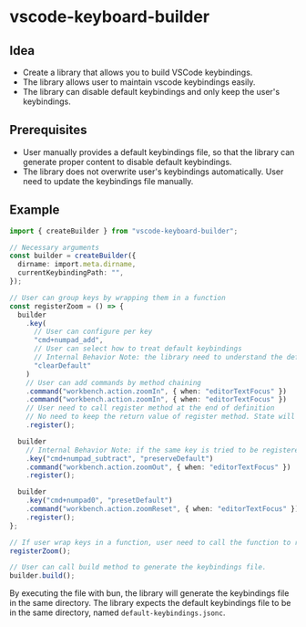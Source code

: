 # vscode-keyboard-builder

## Idea

- Create a library that allows you to build VSCode keybindings.
- The library allows user to maintain vscode keybindings easily.
- The library can disable default keybindings and only keep the user's keybindings.

## Prerequisites

- User manually provides a default keybindings file, so that the library can generate proper content to disable default keybindings.
- The library does not overwrite user's keybindings automatically. User need to update the keybindings file manually.

## Example

```ts
import { createBuilder } from "vscode-keyboard-builder";

// Necessary arguments
const builder = createBuilder({
  dirname: import.meta.dirname,
  currentKeybindingPath: "",
});

// User can group keys by wrapping them in a function
const registerZoom = () => {
  builder
    .key(
      // User can configure per key
      "cmd+numpad_add",
      // User can select how to treat default keybindings
      // Internal Behavior Note: the library need to understand the default keybindings file which is jsonc.
      "clearDefault"
    )
    // User can add commands by method chaining
    .command("workbench.action.zoomIn", { when: "editorTextFocus" })
    .command("workbench.action.zoomIn", { when: "editorTextFocus" })
    // User need to call register method at the end of definition
    // No need to keep the return value of register method. State will be updated automatically.
    .register();

  builder
    // Internal Behavior Note: if the same key is tried to be registered, build will fail and emit all errors to stderr.
    .key("cmd+numpad_subtract", "preserveDefault")
    .command("workbench.action.zoomOut", { when: "editorTextFocus" })
    .register();

  builder
    .key("cmd+numpad0", "presetDefault")
    .command("workbench.action.zoomReset", { when: "editorTextFocus" })
    .register();
};

// If user wrap keys in a function, user need to call the function to register the keybindings.
registerZoom();

// User can call build method to generate the keybindings file.
builder.build();
```

By executing the file with bun, the library will generate the keybindings file in the same directory.
The library expects the default keybindings file to be in the same directory, named `default-keybindings.jsonc`.
